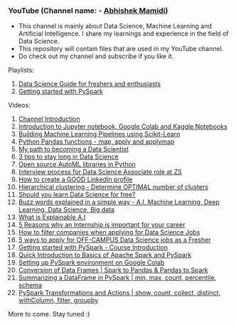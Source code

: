 ### YouTube (Channel name: - [Abhishek Mamidi](https://www.youtube.com/channel/UCr2uD7VzAGWjWG3BK8w_6jA))
- This channel is mainly about Data Science, Machine Learning and Artificial Intelligence. I share my learnings and experience in the field of Data Science.
- This repository will contain files that are used in my YouTube channel.
- Do check out my channel and subscribe if you like it.

Playlists:
1. [Data Science Guide for freshers and enthusiasts](https://www.youtube.com/watch?v=JaXTKz2kezQ&list=PLX-qVd8z5JGc0ntwNB-_npdTvDECCgIuE)
2. [Getting started with PySpark](https://www.youtube.com/playlist?list=PLX-qVd8z5JGeolxBVY4APHUnkbFEHJqu5)

Videos:
1. [Channel Introduction](https://www.youtube.com/watch?v=a32IMlf1kio)
2. [Introduction to Jupyter notebook, Google Colab and Kaggle Notebooks](https://www.youtube.com/watch?v=7cCfFSTkDrs)
3. [Building Machine Learning Pipelines using Scikit-Learn](https://www.youtube.com/watch?v=0UprEIU3i7o)
4. [Python Pandas functions - map, apply and applymap](https://www.youtube.com/watch?v=G5GVEmfi1F8)
5. [My path to becoming a Data Scientist](https://www.youtube.com/watch?v=JaXTKz2kezQ)
6. [3 tips to stay long in Data Science](https://www.youtube.com/watch?v=HszJ6qcVhAg)
7. [Open source AutoML libraries in Python](https://www.youtube.com/watch?v=GqbFTj03rqI&t=3s)
8. [Interview process for Data Science Associate role at ZS](https://www.youtube.com/watch?v=hvZCw9WAlSA)
9. [How to create a GOOD LinkedIn profile](https://www.youtube.com/watch?v=kuosehYYTls)
10. [Hierarchical clustering - Determine OPTIMAL number of clusters](https://www.youtube.com/watch?v=4DInt3H2UNE)
11. [Should you learn Data Science for free?](https://www.youtube.com/watch?v=K2jixcA0maA)
12. [Buzz words explained in a simple way - A.I, Machine Learning, Deep Learning, Data Science, Big data](https://www.youtube.com/watch?v=heTQ45FGTSo)
13. [What is Explainable A.I](https://www.youtube.com/watch?v=YRF2qvLSPq0)
14. [5 Reasons why an Internship is important for your career](https://www.youtube.com/watch?v=uhOktFNeHnE)
15. [How to filter companies when applying for Data Science Jobs](https://www.youtube.com/watch?v=zvdwo2KCAHE)
16. [5 ways to apply for OFF-CAMPUS Data Science jobs as a Fresher](https://www.youtube.com/watch?v=Bf7GifiYLx4&t=2s)
17. [Getting started with PySpark - Course Introduction](https://www.youtube.com/watch?v=2NrWSL_qh3A&t=21s)
18. [Quick Introduction to Basics of Apache Spark and PySpark](https://www.youtube.com/watch?v=82-cEHit1Uk)
19. [Setting up PySpark environment on Google Colab](https://www.youtube.com/watch?v=r5PbUuLUZiE)
20. [Conversion of Data Frames | Spark to Pandas & Pandas to Spark](https://youtu.be/EOZtqFTpkTQ)
21. [Summarizing a DataFrame in PySpark | min, max, count, percentile, schema](https://youtu.be/_bK7m7rp1QU)
22. [PySpark Transformations and Actions | show, count, collect, distinct, withColumn, filter, groupby](https://www.youtube.com/watch?v=ROktlHk)


More to come. Stay tuned :)
